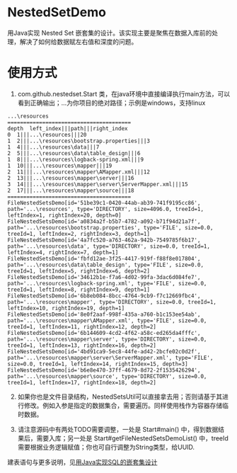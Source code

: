 # NestedSetDemo
用Java实现 Nested Set 嵌套集的设计。该实现主要是聚焦在数据入库前的处理，解决了如何给数据赋左右值和深度的问题。

# 使用方式
1. com.github.nestedset.Start 类，在java环境中直接编译执行main方法，可以看到正确输出；...为你项目的绝对路径；示例是windows，支持linux
```text
...\resources
=======================================
depth  left_index|||path|||right_index
0  1|||...\resources|||20
1  2|||...\resources\bootstrap.properties|||3
1  4|||...\resources\data|||7
2  5|||...\resources\data\table_design|||6
1  8|||...\resources\logback-spring.xml|||9
1  10|||...\resources\mapper|||19
2  11|||...\resources\mapper\AMapper.xml|||12
2  13|||...\resources\mapper\server|||16
3  14|||...\resources\mapper\server\ServerMapper.xml|||15
2  17|||...\resources\mapper\source|||18
=======================================
FileNestedSetsDemo[id='51be39c1-0420-44ab-ab39-741f9195cc86', path='...\resources', type='DIRECTORY', size=4096.0, treeId=1, leftIndex=1, rightIndex=20, depth=0]
FileNestedSetsDemo[id='a0834a2f-b5b7-4782-a092-b71f94d21a7f', path='...\resources\bootstrap.properties', type='FILE', size=0.0, treeId=1, leftIndex=2, rightIndex=3, depth=1]
FileNestedSetsDemo[id='4a7fc520-a763-462a-942b-7549785f6b17', path='...\resources\data', type='DIRECTORY', size=0.0, treeId=1, leftIndex=4, rightIndex=7, depth=1]
FileNestedSetsDemo[id='fbfd12ae-3f25-4417-919f-f88f8e017804', path='...\resources\data\table_design', type='FILE', size=0.0, treeId=1, leftIndex=5, rightIndex=6, depth=2]
FileNestedSetsDemo[id='34612b1e-f7a6-4d02-99fa-3dac6d084fe7', path='...\resources\logback-spring.xml', type='FILE', size=0.0, treeId=1, leftIndex=8, rightIndex=9, depth=1]
FileNestedSetsDemo[id='6b8eb084-8bcc-4764-9cb9-f7c12669fbc4', path='...\resources\mapper', type='DIRECTORY', size=0.0, treeId=1, leftIndex=10, rightIndex=19, depth=1]
FileNestedSetsDemo[id='8e0f2aaf-998f-435a-a760-b1c153ee54ab', path='...\resources\mapper\AMapper.xml', type='FILE', size=0.0, treeId=1, leftIndex=11, rightIndex=12, depth=2]
FileNestedSetsDemo[id='6b144609-4cd2-4f62-a58c-ed265da4fffc', path='...\resources\mapper\server', type='DIRECTORY', size=0.0, treeId=1, leftIndex=13, rightIndex=16, depth=2]
FileNestedSetsDemo[id='4bd91ca9-5ec8-44fe-ad42-2bcfe02c0d2f', path='...\resources\mapper\server\ServerMapper.xml', type='FILE', size=0.0, treeId=1, leftIndex=14, rightIndex=15, depth=3]
FileNestedSetsDemo[id='b6e8e470-37ff-4679-8d72-2f1535426294', path='...\resources\mapper\source', type='DIRECTORY', size=0.0, treeId=1, leftIndex=17, rightIndex=18, depth=2]
```

2. 如果你也是文件目录结构，NestedSetsUtil可以直接拿去用；否则请基于其进行修改。例如入参是指定的数据集合，需要遍历。同样使用栈作为容器存储临时数据。

3. 请注意源码中有两处TODO需要调整，一处是 Start#main() 中，得到数据结果后，需要入库；另一处是 Start#getFileNestedSetsDemoList() 中，treeId 需要根据业务逻辑赋值；你也可自行调整为String类型，给UUID.

建表语句与更多说明，见[用Java实现SQL的嵌套集设计](https://bobotheknight.github.io/docs/sql_design/2022/03/28/implement-SQL-nested-sets-in-Java.html)
